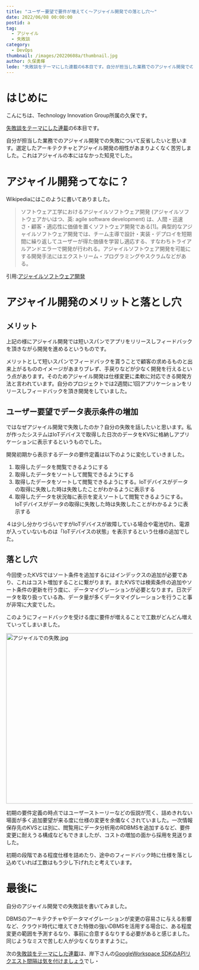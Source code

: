 ```yaml
---
title: "ユーザー要望で要件が増えてく〜アジャイル開発での落とし穴〜"
date: 2022/06/08 00:00:00
postid: a
tag:
  - アジャイル
  - 失敗談
category:
  - DevOps
thumbnail: /images/20220608a/thumbnail.jpg
author: 久保勇暉
lede: "失敗談をテーマにした連載の6本目です。自分が担当した業務でのアジャイル開発での失敗について反省したいと思います。選定したアーキテクチャとアジャイル開発の相性があまりよくなく苦労しました。これはアジャイルの本にはなかった知見でした。"
---
```

# はじめに
こんにちは、Technology Innovation Group所属の久保です。

[失敗談をテーマにした連載](/articles/20220601a/)の6本目です。

自分が担当した業務でのアジャイル開発での失敗について反省したいと思います。選定したアーキテクチャとアジャイル開発の相性があまりよくなく苦労しました。これはアジャイルの本にはなかった知見でした。

# アジャイル開発ってなに？

Wikipediaにはこのように書いてありました。

>ソフトウェア工学におけるアジャイルソフトウェア開発 (アジャイルソフトウェアかいはつ、英: agile software development) は、人間・迅速さ・顧客・適応性に価値を置くソフトウェア開発である[1]。典型的なアジャイルソフトウェア開発では、チーム主導で設計・実装・デプロイを短期間に繰り返してユーザーが得た価値を学習し適応する、すなわちトライアルアンドエラーで開発が行われる。アジャイルソフトウェア開発を可能にする開発手法にはエクストリーム・プログラミングやスクラムなどがある。

引用:[アジャイルソフトウェア開発](https://ja.wikipedia.org/wiki/%E3%82%A2%E3%82%B8%E3%83%A3%E3%82%A4%E3%83%AB%E3%82%BD%E3%83%95%E3%83%88%E3%82%A6%E3%82%A7%E3%82%A2%E9%96%8B%E7%99%BA)


# アジャイル開発のメリットと落とし穴

## メリット
上記の様にアジャイル開発では短いスパンでアプリをリリースしフィードバックを頂きながら開発を進めるというものです。

メリットとして短いスパンでフィードバックを貰うことで顧客の求めるものと出来上がるもののイメージがあまりブレず、手戻りなどが少なく開発を行えるという点があります。そのためアジャイル開発は仕様変更に柔軟に対応できる開発方法と言われています。自分のプロジェクトでは2週間に1回アプリケーションをリリースしフィードバックを頂き開発をしていました。

## ユーザー要望でデータ表示条件の増加

ではなぜアジャイル開発で失敗したのか？自分の失敗を話したいと思います。私が作ったシステムはIoTデバイスで取得した日次のデータをKVSに格納しアプリケーションに表示するというものでした。

開発初期から表示するデータの要件定義は以下のように変化していきました。

1. 取得したデータを閲覧できるようにする
1. 取得したデータをソートして閲覧できるようにする
1. 取得したデータをソートして閲覧できるようにする。IoTデバイスがデータの取得に失敗した時は失敗したことがわかるように表示する
1. 取得したデータを状況毎に表示を変えソートして閲覧できるようにする。IoTデバイスがデータの取得に失敗した時は失敗したことがわかるように表示する

４は少し分かりづらいですがIoTデバイスが故障している場合や電池切れ、電源が入っていないものは「IoTデバイスの状態」を表示するという仕様の追加でした。

## 落とし穴

今回使ったKVSではソート条件を追加するにはインデックスの追加が必要であり、これはコスト増加することに繋がります。またKVSでは検索条件の追加やソート条件の更新を行う度に、データマイグレーションが必要となります。日次データを取り扱っている為、データ量が多くデータマイグレーションを行うこと事が非常に大変でした。

このようにフィードバックを受ける度に要件が増えることで工数がどんどん増えていってしまいました。

<img src="/images/20220608a/アジャイルでの失敗.jpg" alt="アジャイルでの失敗.jpg" width="915" height="460" loading="lazy">

初期の要件定義の時点ではユーザーストーリーなどの仮説が荒く、詰めきれない場面が多く追加要望が来る度に仕様の変更を余儀なくされていました。一次情報保存先のKVSとは別に、閲覧用にデータ分析用のRDBMSを追加するなど、要件変更に耐えうる構成などもできましたが、コストの増加の面から採用を見送りました。

初期の段階である程度仕様を詰めたり、途中のフィードバック時に仕様を落とし込めていれば工数はもう少し下げれたと考えています。

# 最後に

自分のアジャイル開発での失敗談を書いてみました。

DBMSのアーキテクチャやデータマイグレーションが変更の容易さに与える影響など、クラウド時代に増えてきた特徴の強いDBMSを活用する場合に、ある程度変更の範囲を予測するなり、事前に合意するなりする必要があると感じました。
同じようなミスで苦しむ人が少なくなりますように。

次の[失敗談をテーマにした連載](/articles/20220601a/)は、岸下さんの[GoogleWorkspace SDKのAPIリクエスト間隔は気を付けましょう](/articles/20220609a/)でし・
